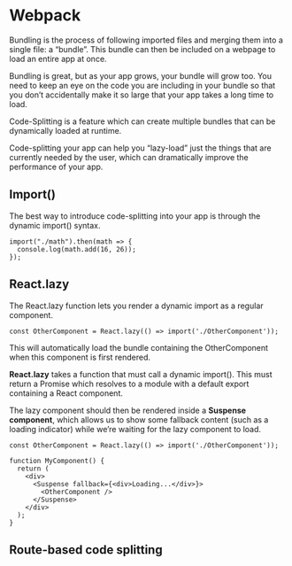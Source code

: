 # Webpack

Bundling is the process of following imported files and merging them into a single file: a “bundle”.
This bundle can then be included on a webpage to load an entire app at once.

Bundling is great, but as your app grows, your bundle will grow too.
You need to keep an eye on the code you are including in your bundle so that you don’t accidentally make it so large that your app takes a long time to load.

Code-Splitting is a feature which can create multiple bundles that can be dynamically loaded at runtime.

Code-splitting your app can help you “lazy-load” just the things that are currently needed by the user, which can dramatically improve the performance of your app.

## Import()

The best way to introduce code-splitting into your app is through the dynamic import() syntax.

```
import("./math").then(math => {
  console.log(math.add(16, 26));
});
```

## React.lazy

The React.lazy function lets you render a dynamic import as a regular component.

`const OtherComponent = React.lazy(() => import('./OtherComponent'));`

This will automatically load the bundle containing the OtherComponent when this component is first rendered.

**React.lazy** takes a function that must call a dynamic import(). This must return a Promise which resolves to a module with a default export containing a React component.

The lazy component should then be rendered inside a **Suspense component**, which allows us to show some fallback content (such as a loading indicator) while we’re waiting for the lazy component to load.

```
const OtherComponent = React.lazy(() => import('./OtherComponent'));

function MyComponent() {
  return (
    <div>
      <Suspense fallback={<div>Loading...</div>}>
        <OtherComponent />
      </Suspense>
    </div>
  );
}

```


## Route-based code splitting
